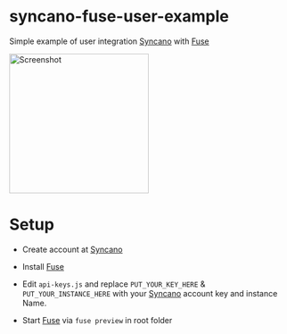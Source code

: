 # syncano-fuse-user-example

Simple example of user integration [Syncano](https://syncano.io/) with [Fuse](https://www.fusetools.com/)

<a href="http://i.imgur.com/BDtI0P6.png" target="_blank"><img src="http://i.imgur.com/BDtI0P6.png" alt="Screenshot" width="250px"></a>

# Setup

* Create account at [Syncano](https://syncano.io/)
* Install [Fuse](https://www.fusetools.com/)


* Edit `api-keys.js` and replace `PUT_YOUR_KEY_HERE` & `PUT_YOUR_INSTANCE_HERE` with your [Syncano](https://syncano.io/) account key and instance Name.
* Start [Fuse](https://www.fusetools.com/) via `fuse preview` in root folder